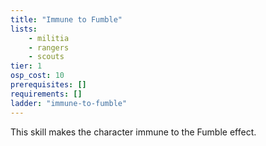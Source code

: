 ```yaml
---
title: "Immune to Fumble"
lists:
    - militia
    - rangers
    - scouts
tier: 1
osp_cost: 10
prerequisites: []
requirements: []
ladder: "immune-to-fumble"
---
```

This skill makes the character immune to the Fumble effect.
